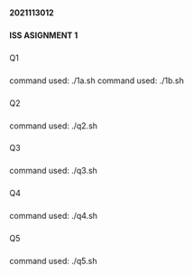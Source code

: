 ###
**2021113012**
### 
**ISS ASIGNMENT 1**
###
Q1
###
command used: ./1a.sh
command used: ./1b.sh
###
Q2
###
command used: ./q2.sh
###
Q3
###
command used: ./q3.sh
###
Q4
###
command used: ./q4.sh
###
Q5
###
command used: ./q5.sh
###